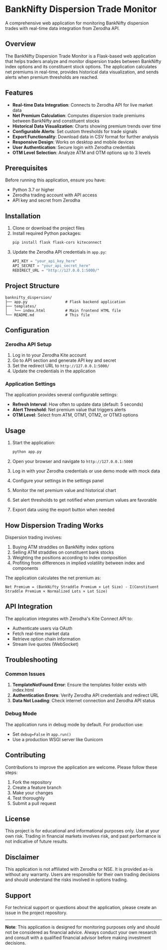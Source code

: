# BankNifty Dispersion Trade Monitor

A comprehensive web application for monitoring BankNifty dispersion trades with real-time data integration from Zerodha API.

## Overview

The BankNifty Dispersion Trade Monitor is a Flask-based web application that helps traders analyze and monitor dispersion trades between BankNifty index options and its constituent stock options. The application calculates net premiums in real-time, provides historical data visualization, and sends alerts when premium thresholds are reached.

## Features

- **Real-time Data Integration**: Connects to Zerodha API for live market data
- **Net Premium Calculation**: Computes dispersion trade premiums between BankNifty and constituent stocks
- **Historical Data Visualization**: Charts showing premium trends over time
- **Configurable Alerts**: Set custom thresholds for trade signals
- **Export Functionality**: Download data in CSV format for further analysis
- **Responsive Design**: Works on desktop and mobile devices
- **User Authentication**: Secure login with Zerodha credentials
- **OTM Level Selection**: Analyze ATM and OTM options up to 3 levels

## Prerequisites

Before running this application, ensure you have:

- Python 3.7 or higher
- Zerodha trading account with API access
- API key and secret from Zerodha

## Installation

1. Clone or download the project files
2. Install required Python packages:
   ```bash
   pip install flask flask-cors kiteconnect
   ```
3. Update the Zerodha API credentials in `app.py`:
   ```python
   API_KEY = "your_api_key_here"
   API_SECRET = "your_api_secret_here"
   REDIRECT_URL = "http://127.0.0.1:5000/"
   ```

## Project Structure

```
banknifty_dispersion/
├── app.py                 # Flask backend application
├── templates/
│   └── index.html         # Main frontend HTML file
└── README.md              # This file
```

## Configuration

### Zerodha API Setup

1. Log in to your Zerodha Kite account
2. Go to API section and generate API key and secret
3. Set the redirect URL to `http://127.0.0.1:5000/`
4. Update the credentials in the application

### Application Settings

The application provides several configurable settings:

- **Refresh Interval**: How often to update data (default: 5 seconds)
- **Alert Threshold**: Net premium value that triggers alerts
- **OTM Level**: Select from ATM, OTM1, OTM2, or OTM3 options

## Usage

1. Start the application:
   ```bash
   python app.py
   ```

2. Open your browser and navigate to `http://127.0.0.1:5000`

3. Log in with your Zerodha credentials or use demo mode with mock data

4. Configure your settings in the settings panel

5. Monitor the net premium value and historical chart

6. Set alert thresholds to get notified when premium values are favorable

7. Export data using the export button when needed

## How Dispersion Trading Works

Dispersion trading involves:
1. Buying ATM straddles on BankNifty index options
2. Selling ATM straddles on constituent bank stocks
3. Weighting the positions according to index composition
4. Profiting from differences in implied volatility between index and components

The application calculates the net premium as:
```
Net Premium = (BankNifty Straddle Premium × Lot Size) - Σ(Constituent Straddle Premium × Normalized Lots × Lot Size)
```

## API Integration

The application integrates with Zerodha's Kite Connect API to:
- Authenticate users via OAuth
- Fetch real-time market data
- Retrieve option chain information
- Stream live quotes (WebSocket)

## Troubleshooting

### Common Issues

1. **TemplateNotFound Error**: Ensure the templates folder exists with index.html
2. **Authentication Errors**: Verify Zerodha API credentials and redirect URL
3. **Data Not Loading**: Check internet connection and Zerodha API status

### Debug Mode

The application runs in debug mode by default. For production use:
- Set `debug=False` in `app.run()`
- Use a production WSGI server like Gunicorn

## Contributing

Contributions to improve the application are welcome. Please follow these steps:

1. Fork the repository
2. Create a feature branch
3. Make your changes
4. Test thoroughly
5. Submit a pull request

## License

This project is for educational and informational purposes only. Use at your own risk. Trading in financial markets involves risk, and past performance is not indicative of future results.

## Disclaimer

This application is not affiliated with Zerodha or NSE. It is provided as-is without any warranty. Users are responsible for their own trading decisions and should understand the risks involved in options trading.

## Support

For technical support or questions about the application, please create an issue in the project repository.

---

**Note**: This application is designed for monitoring purposes only and should not be considered as financial advice. Always conduct your own research and consult with a qualified financial advisor before making investment decisions.